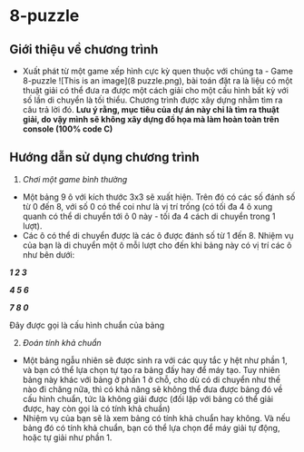 # 8-puzzle
## Giới thiệu về chương trình ##
- Xuất phát từ một game xếp hình cực kỳ quen thuộc với chúng ta - Game 8-puzzle ![This is an image](8 puzzle.png), bài toán đặt ra là liệu có một thuật giải có thể đưa ra được một cách giải cho một cấu hình bất kỳ với số lần di chuyển là tối thiểu. Chương trình được xây dựng nhằm tìm ra câu trả lời đó.
**Lưu ý rằng, mục tiêu của dự án này chỉ là tìm ra thuật giải, do vậy mình sẽ không xây dựng đồ họa mà làm hoàn toàn trên console (100% code C)**

## Hướng dẫn sử dụng chương trình ##
1. *Chơi một game bình thường*
- Một bảng 9 ô với kích thước 3x3 sẽ xuất hiện. Trên đó có các số đánh số từ 0 đến 8, với số 0 có thể coi như là vị trí trống (có tối đa 4 ô xung quanh có thể di chuyển tới ô 0 này - tối đa 4 cách di chuyển trong 1 lượt).
- Các ô có thể di chuyển được là các ô được đánh số từ 1 đến 8. Nhiệm vụ của bạn là di chuyển một ô mỗi lượt cho đến khi bảng này có vị trí các ô như bên dưới:

***1 2 3***

***4 5 6***

***7 8 0***

Đây được gọi là cấu hình chuẩn của bảng

2. *Đoán tính khả chuẩn*
- Một bảng ngẫu nhiên sẽ được sinh ra với các quy tắc y hệt như phần 1, và bạn có thể lựa chọn tự tạo ra bảng đấy hay để máy tạo. Tuy nhiên bảng này khác với bảng ở phần 1 ở chỗ, cho dù có di chuyển như thế nào đi chăng nữa, thì có khả năng sẽ không thể đưa được bảng đó về cấu hình chuẩn, tức là không giải được (đối lập với bảng có thể giải được, hay còn gọi là có tính khả chuẩn)
- Nhiệm vụ của bạn sẽ là xem bảng có tính khả chuẩn hay không. Và nếu bảng đó có tính khả chuẩn, bạn có thể lựa chọn để máy giải tự động, hoặc tự giải như phần 1.
